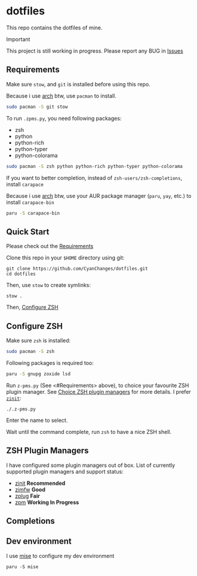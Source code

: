 
# dotfiles

This repo contains the dotfiles of mine.

> [!IMPORTANT]  
> This project is still working in progress.
> Please report any BUG in [Issues](https://github.com/CyanChanges/dotfiles/issues)

## Requirements

Make sure `stow`, and `git` is installed
before using this repo.

Because i use [arch](https://archlinux.org) btw,
use `pacman` to install.

```sh
sudo pacman -S git stow
```

To run `.zpms.py`, you need following packages:

- zsh
- python
- python-rich
- python-typer
- python-colorama

```sh
sudo pacman -S zsh python python-rich python-typer python-colorama
```

If you want to better completion,
instead of `zsh-users/zsh-completions`, install `carapace`

Because i use [arch](https://archlinux.org) btw,
use your AUR package manager (`paru`, `yay`, etc.)
to install `carapace-bin`

```sh
paru -S carapace-bin
```


## Quick Start

Please check out the [Requirements](#requirements)  

Clone this repo in your `$HOME` directory using git:

```shell
git clone https://github.com/CyanChanges/dotfiles.git
cd dotfiles
```

Then, use `stow` to create symlinks:

```shell
stow .
```

Then, [Configure ZSH](#configure-zsh)

## Configure ZSH

Make sure `zsh` is installed:

```sh
sudo pacman -S zsh 
```

Following packages is required too:
```zsh
paru -S gnupg zoxide lsd
```

Run `z-pms.py` (See <#Requirements> above), to choice your favourite ZSH plugin manager.
See [Choice ZSH plugin managers](#zsh-plugin-managers) for more details.
I prefer [`zinit`](https://github.com/zdharma-continuum/zinit):

```shell
./.z-pms.py
```

Enter the name to select.

Wait until the command complete,
run `zsh` to have a nice ZSH shell.

## ZSH Plugin Managers

I have configured some plugin managers out of box.
List of currently supported plugin managers and support status:

- [zinit](https://github.com/zdharma-continuum/zinit) **Recommended**
- [zimfw](https://github.com/zimfw/zimfw) **Good**
- [zplug](https://github.com/zplug/zplug) **Fair**
- [zpm](https://github.com/zpm-zsh/zpm) **Working In Progress**

## Completions

## Dev environment

I use [mise](https://mise.jdx.dev/) to configure my dev environment

```shell
paru -S mise
```
